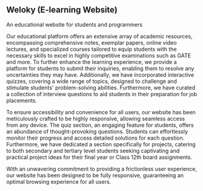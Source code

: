 ## Weloky (E-learning Website)
An educational website for students and programmers 



Our educational platform offers an extensive array of academic resources, encompassing comprehensive notes, exemplar papers, online video lectures, and specialized courses tailored to equip students with the necessary skills to excel in highly competitive examinations such as  GATE and more. To further enhance the learning experience, we provide a platform for students to submit their inquiries, enabling them to resolve any uncertainties they may have. Additionally, we have incorporated interactive quizzes, covering a wide range of topics, designed to challenge and stimulate students' problem-solving abilities. Furthermore, we have curated a collection of interview questions to aid students in their preparation for job placements.

To ensure accessibility and convenience for all users, our website has been meticulously crafted to be highly responsive, allowing seamless access from any device. The quiz section, an engaging feature for students, offers an abundance of thought-provoking questions. Students can effortlessly monitor their progress and access detailed solutions for each question. Furthermore, we have dedicated a section specifically for projects, catering to both secondary and tertiary level students seeking captivating and practical project ideas for their final year or Class 12th board assignments.

With an unwavering commitment to providing a frictionless user experience, our website has been designed to be fully responsive, guaranteeing an optimal browsing experience for all users.

